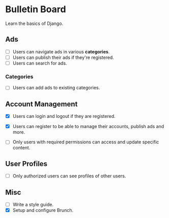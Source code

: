 # Bulletin Board

Learn the basics of Django.


## Ads

- [ ] Users can navigate ads in various **categories**.
- [ ] Users can publish their ads if they're registered.
- [ ] Users can search for ads.

### Categories

- [ ] Users can add ads to existing categories.


## Account Management

- [x] Users can login and logout if they are registered.
- [x] Users can register to be able to manage their accounts, publish ads and more.
- [ ] Only users with required permissions can access and update specific content.


## User Profiles

- [ ] Only authorized users can see profiles of other users.


## Misc

- [ ] Write a style guide.
- [x] Setup and configure Brunch.
